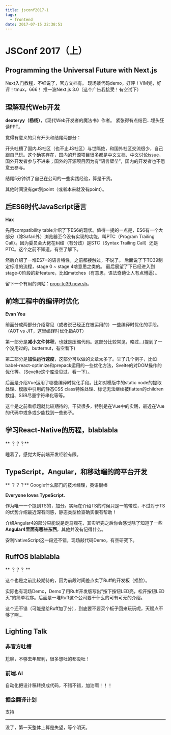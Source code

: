 ```yaml
---
title: jsconf2017-1
tags:
  - frontend
date: 2017-07-15 22:38:51
---
```



# JSConf 2017（上）



## Programming the Universal Future with Next.js

Next入门教程，不细说了，官方文档有。
现场敲代码demo，好评！VIM党，好评！tmux，666！
推一波Next.js 3.0（这个广告我接受！有空试下）

## 理解现代Web开发

**dexteryy（杨杨）**，《现代Web开发者的魔法书》作者。
紧张得有点结巴...埋头狂读PPT。

觉得有意义的只有开头和结尾两部分：

开头吐槽了国内JS社区（也不止JS社区）与世隔绝，和国外社区交流很少，自己跟自己玩。这个确实存在，国内的开源项目很多都是中文文档、中文讨论issue，国外开发者参与不进来；国外的开源项目因为有“语言壁垒”，国内的开发者也不愿意去参与。

结尾5分钟讲了自己在公司的一些实践经验，算是干货。

其他时间没有get到point（或者本来就没有point）。

## 后ES6时代JavaScript语言

**Hax**

先用compatibility table介绍了下ES6的现状。值得一提的一点是，ES6有一个大部分（除Safari外）浏览器至今没有实现的功能，叫PTC（Program Trailing Call）。因为委员会大佬在纠结（有分歧）是STC（Syntax Trailing Call）还是PTC。这个之前不知道，有空了解下。

然后介绍了一堆ES7+的语言特性，之前都接触过，不说了。
后面说了下TC39制定标准的流程，stage 0 ~ stage 4啥意思之类的。
最后展望了下已经进入到stage-0阶段的新feature，比如matches（有意思，语法奇葩让人有点懵逼）。

留下一个有用的网站：[prop-tc39.now.sh](http://prop-tc39.now.sh)。

## 前端工程中的编译时优化

**Evan You**

前面分成两部分介绍常见（或者说已经正在被运用的）一些编译时优化的手段。（AOT vs JIT，这里编译时优化指AOT）

第一部分是**减小文件体积**，也就是压缩代码。这部分比较常见，略过...(提到了一个没用过的，butternut，有空看下)

第二部分是**加快运行速度**，这部分可以做的文章太多了。举了几个例子，比如babel-react-optimize和prepack运用的一些优化方法，Svelte的对DOM操作的优化等。（Sevelte这个库没见过，看一下）。

后面是介绍Vue运用了哪些编译时优化手段。比如对模版中的static node的提取处理、模版中引用的静态CSS class特殊处理、标记无法继续被flatten的children数组、SSR尽量字符串化等等。

这个是之前看标题就比较期待的，干货很多，特别是在Vue中的实践，最近在Vue的代码中或多或少能找到一些影子。

## 学习React-Native的历程，blablabla

** ？？？**

睡着了，感觉大哥前端开发经验有限。

## TypeScript，Angular，和移动端的跨平台开发

** ？？？** Google什么部门的技术经理，英语很棒

**Everyone loves TypeScript.**

作为唯一一个提到TS的，加分。实际在介绍TS的时候只是一笔带过，不过对于TS的优势介绍最近深有同感，静态类型检查确实很有帮助！

介绍Angular4的部分只能说是走马观花，其实听完之后你会感觉除了知道了一些**Angular4里面有哪些东西**，其他并没有记得什么。

安利NativeScript这一段还不错，现场敲代码Demo，有空研究下。

## RuffOS blablabla

** ？？？ **

这个也是之前比较期待的，因为前段时间差点卖了Ruff的开发板（捂脸）。

实际也有现场Demo，Demo了用Ruff开发版写出”按下按钮LED亮，松开按钮LED灭“的简单程序。后面是一堆Ruff这个公司要干什么的可有可无的介绍。

这个还不错（可能是给Ruff加了分），到底要不要买个板子回来玩玩呢，天赋点不够了啊...

## Lighting Talk

### 非官方吐槽

尬聊，不够去年犀利，很多想吐的都没吐！

### 前端.AI

自动化把设计稿转换成代码，不错不错，加油啊！！！

### 掘金翻译计划

支持



---

没了，第一天整体上算是失望，等个明天。

